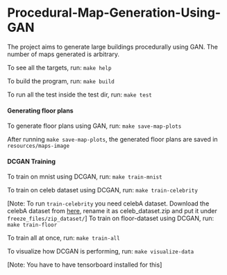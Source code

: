 # Procedural-Map-Generation-Using-GAN
The project aims to generate large buildings procedurally using GAN. The number of maps generated is arbitrary.

To see all the targets, run: 
```make help```

To build the program, run:
```make build```

To run all the test inside the test dir, run:
```make test```

#### Generating floor plans
To generate floor plans using GAN, run: 
```make save-map-plots```

After running `make save-map-plots`, the generated floor plans are saved in `resources/maps-image`

#### DCGAN Training
To train on mnist using DCGAN, run:
```make train-mnist```

To train on celeb dataset using DCGAN, run:
```make train-celebrity```

[Note: To run `train-celebrity` you need celebA dataset. Download the celebA dataset from [here](https://www.kaggle.com/datasets/504743cb487a5aed565ce14238c6343b7d650ffd28c071f03f2fd9b25819e6c9), rename it as celeb_dataset.zip and put it under `freeze_files/zip_dataset/`]
To train on floor-dataset using DCGAN, run:
```make train-floor```

To train all at once, run:
```make train-all```

To visualize how DCGAN is performing, run:
```make visualize-data```

[Note: You have to have tensorboard installed for this]
